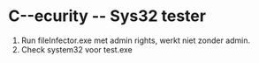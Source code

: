 # C--ecurity -- Sys32 tester
 
1. Run fileInfector.exe met admin rights, werkt niet zonder admin.
2. Check system32 voor test.exe
